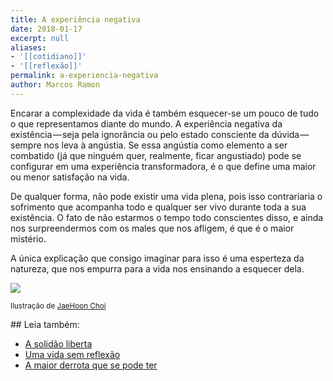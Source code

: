 ```yaml
---
title: A experiência negativa
date: 2018-01-17
excerpt: null
aliases:
- '[[cotidiano]]'
- '[[reflexão]]'
permalink: a-experiencia-negativa
author: Marcos Ramon
---
```

Encarar a complexidade da vida é também esquecer-se um pouco de tudo o que representamos diante do mundo. A experiência negativa da existência — seja pela ignorância ou pelo estado consciente da dúvida — sempre nos leva à angústia. Se essa angústia como elemento a ser combatido (já que ninguém quer, realmente, ficar angustiado) pode se configurar em uma experiência transformadora, é o que define uma maior ou menor satisfação na vida.

De qualquer forma, não pode existir uma vida plena, pois isso contrariaria o sofrimento que acompanha todo e qualquer ser vivo durante toda a sua existência. O fato de não estarmos o tempo todo conscientes disso, e ainda nos surpreendermos com os males que nos afligem, é que é o maior mistério.

A única explicação que consigo imaginar para isso é uma esperteza da natureza, que nos empurra para a vida nos ensinando a esquecer dela.

![](https://cdn-images-1.medium.com/max/800/0*x8xKBPKZ53CV3Ugg.jpg)

<small>Ilustração de <a href="https://www.behance.net/plato_o">JaeHoon Choi</a></small>

<div class="leia-tambem" markdown="1">
## Leia também:

- <a href="/a-solidao-liberta">A solidão liberta</a>
- <a href="/uma-vida-sem-reflexao">Uma vida sem reflexão</a>
- <a href="/a-maior-derrota-que-se-pode-ter">A maior derrota que se pode ter</a>
</div>